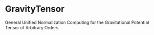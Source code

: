 # GravityTensor
General Unified Normalization Computing for the Gravitational Potential Tensor of Arbitrary Orders
